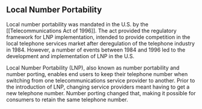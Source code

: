 ## Local Number Portability
Local number portability was mandated in the U.S. by the [[Telecommunications Act of 1996]]. The act provided the regulatory framework for LNP implementation, intended to provide competition in the local telephone services market after deregulation of the telephone industry in 1984. However, a number of events between 1984 and 1996 led to the development and implementation of LNP in the U.S.

Local Number Portability (LNP), also known as number portability and number porting, enables end users to keep their telephone number when switching from one telecommunications service provider to another. Prior to the introduction of LNP, changing service providers meant having to get a new telephone number. Number porting changed that, making it possible for consumers to retain the same telephone number.

